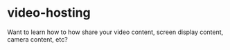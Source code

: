 # video-hosting
Want to learn how to how share your video content, screen display content, camera content, etc?
